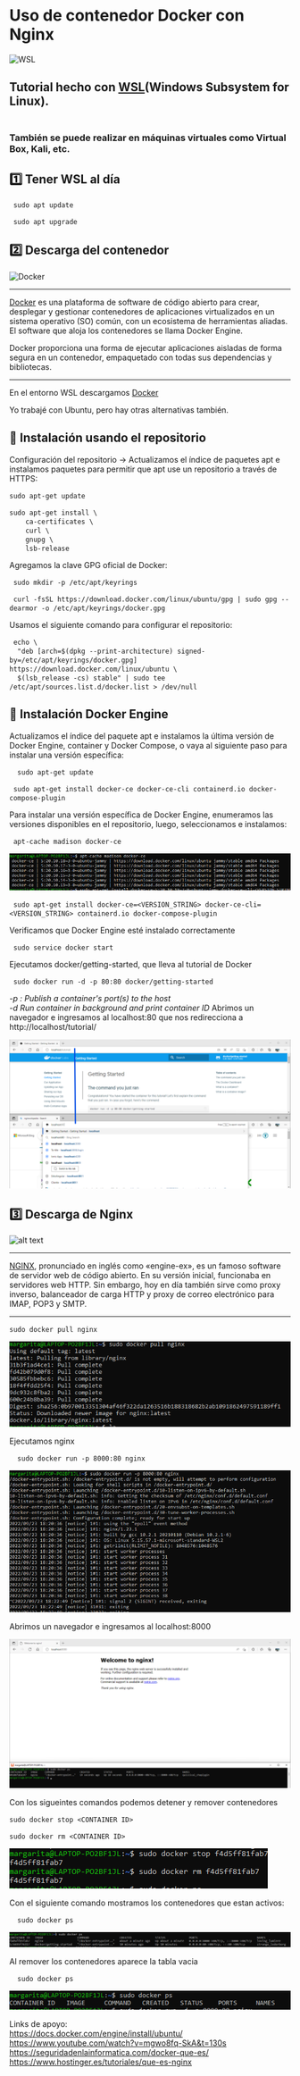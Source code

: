 # Uso de contenedor Docker con Nginx

  ![WSL](https://docs.microsoft.com/sv-se/windows/images/windows-linux-dev-env.png)


## Tutorial hecho con [WSL](https://learn.microsoft.com/en-us/windows/wsl/install )(Windows Subsystem for Linux). 
### <br>También se puede realizar en máquinas virtuales como Virtual Box, Kali, etc.


 ## :one: Tener WSL al día
 
```
 sudo apt update
```
```
 sudo apt upgrade
```

## :two: Descarga del contenedor

![Docker](https://upload.wikimedia.org/wikipedia/commons/thumb/4/4e/Docker_%28container_engine%29_logo.svg/220px-Docker_%28container_engine%29_logo.svg.png)
***
[Docker](https://seguridadenlainformatica.com/docker-que-es/) es una plataforma de software de código abierto para crear, desplegar y gestionar contenedores de aplicaciones virtualizados en un sistema operativo (SO) común, con un ecosistema de herramientas aliadas. El software que aloja los contenedores se llama Docker Engine.

Docker proporciona una forma de ejecutar aplicaciones aisladas de forma segura en un contenedor, empaquetado con todas sus dependencias y bibliotecas.
***

En el entorno WSL descargamos [Docker](https://docs.docker.com/engine/install/ubuntu/)

Yo trabajé con Ubuntu, pero hay otras alternativas también.<br>


##   :large_blue_circle: Instalación usando el repositorio
 Configuración del repositorio -> Actualizamos el índice de paquetes apt e instalamos paquetes para permitir que apt use un repositorio a través de HTTPS:
```
sudo apt-get update
```

```
sudo apt-get install \
    ca-certificates \
    curl \
    gnupg \
    lsb-release
```
Agregamos la clave GPG oficial de Docker:
```
 sudo mkdir -p /etc/apt/keyrings
```
 
```
 curl -fsSL https://download.docker.com/linux/ubuntu/gpg | sudo gpg --dearmor -o /etc/apt/keyrings/docker.gpg
```
 Usamos el siguiente comando para configurar el repositorio:
```
 echo \
  "deb [arch=$(dpkg --print-architecture) signed-by=/etc/apt/keyrings/docker.gpg] https://download.docker.com/linux/ubuntu \
  $(lsb_release -cs) stable" | sudo tee /etc/apt/sources.list.d/docker.list > /dev/null
```

##  :large_blue_circle: Instalación Docker Engine
Actualizamos el índice del paquete apt e instalamos la última versión de Docker Engine, container y Docker Compose, o vaya al siguiente paso para instalar una versión específica:
```
  sudo apt-get update
```
```
 sudo apt-get install docker-ce docker-ce-cli containerd.io docker-compose-plugin
```
Para instalar una versión específica de Docker Engine, enumeramos las versiones disponibles en el repositorio, luego, seleccionamos e instalamos:


```
 apt-cache madison docker-ce
```
  ![alt text](https://github.com/MargaritaMawyin/TutorialContenedorLinux/blob/main/versiones%20docker.png)

```
 sudo apt-get install docker-ce=<VERSION_STRING> docker-ce-cli=<VERSION_STRING> containerd.io docker-compose-plugin
```

Verificamos que Docker Engine esté instalado correctamente 
```
 sudo service docker start
```
Ejecutamos docker/getting-started, que lleva al tutorial de Docker 
```
 sudo docker run -d -p 80:80 docker/getting-started
```
*-p	:	Publish a container's port(s) to the host* <br>
*-d		Run container in background and print container ID*
 Abrimos un navegador e ingresamos al localhost:80 que nos redirecciona a http://localhost/tutorial/
 
![alt text](https://github.com/MargaritaMawyin/TutorialContenedorLinux/blob/main/run%20gettingStarted.png)


## :three: Descarga de Nginx

 ![alt text](https://upload.wikimedia.org/wikipedia/commons/thumb/c/c5/Nginx_logo.svg/220px-Nginx_logo.svg.png)
 ***
[NGINX](https://www.hostinger.es/tutoriales/que-es-nginx), pronunciado en inglés como «engine-ex», es un famoso software de servidor web de código abierto. En su versión inicial, funcionaba en servidores web HTTP. Sin embargo, hoy en día también sirve como proxy inverso, balanceador de carga HTTP y proxy de correo electrónico para IMAP, POP3 y SMTP.
***
 ```
 sudo docker pull nginx
 ```
  ![alt text](https://github.com/MargaritaMawyin/TutorialContenedorLinux/blob/main/pullnginx.png)

Ejecutamos nginx
```
  sudo docker run -p 8000:80 nginx
```
![alt text](https://github.com/MargaritaMawyin/TutorialContenedorLinux/blob/main/run%20nginx.png)

Abrimos un navegador e ingresamos al localhost:8000 
 
 ![alt text](https://github.com/MargaritaMawyin/TutorialContenedorLinux/blob/main/nginx.png)
 

Con los sigueintes comandos podemos detener y remover contenedores
 ```
 sudo docker stop <CONTAINER ID>
 ```
 ```
 sudo docker rm <CONTAINER ID>
 ```
 ![alt text](https://github.com/MargaritaMawyin/TutorialContenedorLinux/blob/main/stop%20y%20rm.png)
 
Con el siguiente comando mostramos los contenedores que estan activos:
```
  sudo docker ps
``` 
  ![alt text](https://github.com/MargaritaMawyin/TutorialContenedorLinux/blob/main/ps%202.png)

 Al remover los contenedores aparece la tabla vacia
```
  sudo docker ps
``` 
 ![alt text](https://github.com/MargaritaMawyin/TutorialContenedorLinux/blob/main/ps%200.png)

Links de apoyo: <br>
 https://docs.docker.com/engine/install/ubuntu/ <br>
 https://www.youtube.com/watch?v=mgwo8fq-SkA&t=130s <br>
 https://seguridadenlainformatica.com/docker-que-es/ <br>
 https://www.hostinger.es/tutoriales/que-es-nginx
 
 
